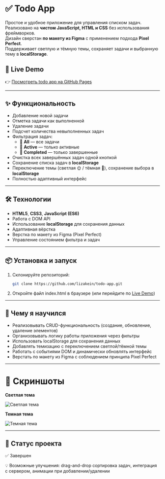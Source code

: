 # ✅ Todo App

Простое и удобное приложение для управления списком задач.  
Реализовано на **чистом JavaScript, HTML и CSS** без использования фреймворков.  
Дизайн сверстан **по макету из Figma** с применением подхода **Pixel Perfect**.  
Поддерживает светлую и тёмную темы, сохраняет задачи и выбранную тему в **localStorage**.

## 🚀 Live Demo
👉 [Посмотреть todo app на GitHub Pages](https://lizakein.github.io/todo-app/)

---

## ✨ Функциональность
- Добавление новой задачи  
- Отметка задачи как выполненной  
- Удаление задачи  
- Подсчет количества невыполненных задач  
- Фильтрация задач:
  - 🔹 **All** — все задачи  
  - 🔹 **Active** — только активные  
  - 🔹 **Completed** — только завершенные  
- Очистка всех завершённых задач одной кнопкой  
- Сохранение списка задач в **localStorage**  
- Переключение темы (светлая 🌞 / тёмная 🌙), сохранение выбора в **localStorage**  
- Полностью адаптивный интерфейс  

---

## 🛠️ Технологии
- **HTML5**, **CSS3**, **JavaScript (ES6)**  
- Работа с DOM API  
- Использование **localStorage** для сохранения данных  
- Адаптивная вёрстка  
- Верстка по макету из Figma (Pixel Perfect)
- Управление состоянием фильтра и задач  

---

## 📦 Установка и запуск
1. Склонируйте репозиторий:
   ```bash
   git clone https://github.com/lizakein/todo-app.git
2. Откройте файл index.html в браузере
(или перейдите по [Live Demo](https://lizakein.github.io/todo-app/))

---

## 🎯 Чему я научился
- Реализовывать CRUD-функциональность (создание, обновление, удаление элементов)
- Организовывать логику работы приложения через фильтры
- Использовать localStorage для сохранения данных
- Добавлять темизацию с переключением светлой/тёмной темы
- Работать с событиями DOM и динамически обновлять интерфейс
- Верстать по макету из Figma с соблюдением принципа Pixel Perfect

---

# 📸 Скриншоты

**Светлая тема**

![Светлая тема](./screenshots/light-theme.png)

**Темная тема**

![Темная тема](./screenshots/dark-theme.png)

---

## 📌 Статус проекта

✅ Завершен

💡 Возможные улучшения: drag-and-drop сортировка задач, интеграция с сервером, анимации при добавлении/удалении
